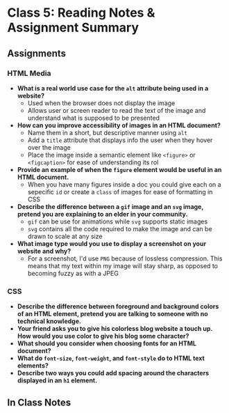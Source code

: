 # Class 5: Reading Notes & Assignment Summary

## Assignments

### HTML Media

* **What is a real world use case for the `alt` attribute being used in a website?**
  * Used when the browser does not display the image
  * Allows user or screen reader to read the text of the image and understand what is supposed to be presented
* **How can you improve accessibility of images in an HTML document?**
  * Name them in a short, but descriptive manner using `alt`
  * Add a `title` attribute that displays info the user when they hover over the image
  * Place the image inside a semantic element like `<figure>` or `<figcaption>` for ease of understanding its rol
* **Provide an example of when the `figure` element would be useful in an HTML document.**
  * When you have many figures inside a doc you could give each on a sepecific `id` or create a `class` of images for ease of formatting in CSS
* **Describe the difference between a `gif` image and an `svg` image, pretend you are explaining to an elder in your community.**
  * `gif` can be use for animations while `svg` supports static images
  * `svg` contains all the code required to make the image and can be drawn to scale at any size
* **What image type would you use to display a screenshot on your website and why?**
  * For a screenshot, I'd use `PNG` because of lossless compression. This means that my text within my image will stay sharp, as opposed to becoming fuzzy as with a JPEG

### CSS

* **Describe the difference between foreground and background colors of an HTML element, pretend you are talking to someone with no technical knowledge.**
* **Your friend asks you to give his colorless blog website a touch up. How would you use color to give his blog some character?**
* **What should you consider when choosing fonts for an HTML document?**
* **What do `font-size`, `font-weight`, and `font-style` do to HTML text elements?**
* **Describe two ways you could add spacing around the characters displayed in an `h1` element.**

## In Class Notes
